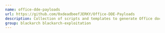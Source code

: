 ```yaml
---
name: office-dde-payloads
url: https://github.com/0xdeadbeefJERKY/Office-DDE-Payloads
description: Collection of scripts and templates to generate Office documents embedded with the DDE, macro-less command execution technique.
group: blackarch blackarch-exploitation
---
```

